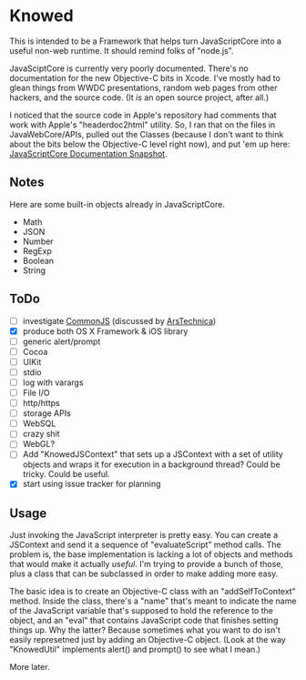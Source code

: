 Knowed
===

This is intended to be a Framework that helps turn JavaScriptCore into a
useful non-web runtime.  It should remind folks of "node.js".

JavaSciptCore is currently very poorly documented.  There's no documentation
for the new Objective-C bits in Xcode.  I've mostly had to glean things from
WWDC presentations, random web pages from other hackers, and the source code.
(It *is* an open source project, after all.)

I noticed that the source code in Apple's repository had comments that work
with Apple's "headerdoc2html" utility.  So, I ran that on the files in
JavaWebCore/APIs, pulled out the Classes (because I don't want to think about
the bits below the Objective-C level right now), and put 'em up here:
[JavaScriptCore Documentation Snapshot](http://dfjdejulio.github.io/JavaScriptCore/).


Notes
---

Here are some built-in objects already in JavaScriptCore.

* Math
* JSON
* Number
* RegExp
* Boolean
* String

ToDo
---

* [ ] investigate [CommonJS](http://en.wikipedia.org/wiki/CommonJS) (discussed by [ArsTechnica](http://arstechnica.com/business/2009/12/commonjs-effort-sets-javascript-on-path-for-world-domination/))
* [x] produce both OS X Framework & iOS library
* [ ] generic alert/prompt
 *  [ ] Cocoa
 *  [ ] UIKit
 *  [ ] stdio
* [ ] log with varargs
* [ ] File I/O
* [ ] http/https
* [ ] storage APIs
 * [ ] WebSQL
* [ ] crazy shit
 * [ ] WebGL?
 * [ ] Add "KnowedJSContext" that sets up a JSContext with a set of utility objects and wraps it for execution in a background thread?  Could be tricky.  Could be useful.
* [x] start using issue tracker for planning

Usage
---

Just invoking the JavaScript interpreter is pretty easy.  You can create a JSContext and  send it a sequence of "evaluateScript" method calls.  The problem is, the base implementation is lacking a lot of objects and methods that would make it actually *useful*.  I'm trying to provide a bunch of those, plus a class that can be subclassed in order to make adding more easy.

The basic idea is to create an Objective-C class with an "addSelfToContext" method.  Inside the class, there's a "name" that's meant to indicate the name of the JavaScript variable that's supposed to hold the reference to the object, and an "eval" that contains JavaScript code that finishes setting things up.  Why the latter?  Because sometimes what you want to do isn't easily represetned just by adding an Objective-C object.  (Look at the way "KnowedUtil" implements alert() and prompt() to see what I mean.)

More later.
